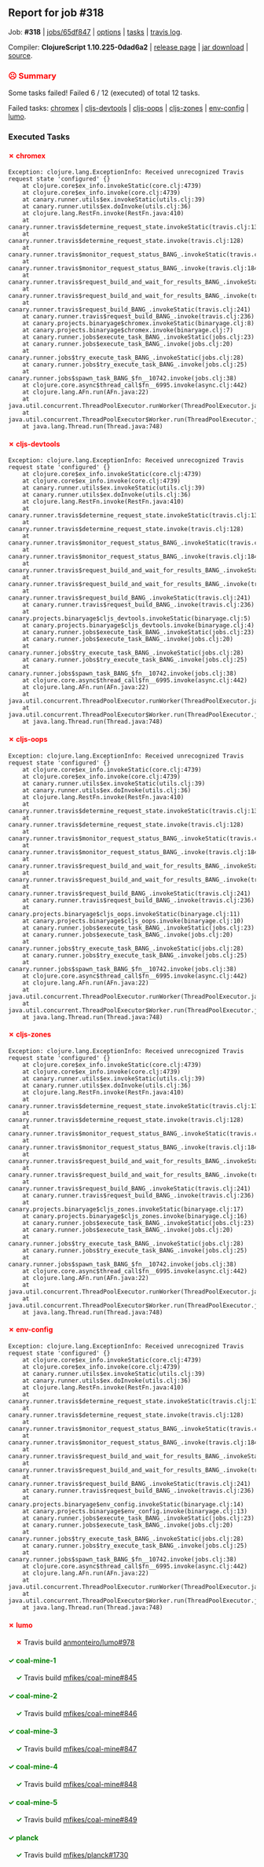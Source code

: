 ## Report for job #318

Job: **#318** | [jobs/65df847](https://github.com/cljs-oss/canary/commit/65df84787c201289b4217fd15692718311f2e19c) | [options](options.edn) | [tasks](tasks.edn) | [travis log](https://travis-ci.org/cljs-oss/canary/builds/357261287).

Compiler: **ClojureScript 1.10.225-0dad6a2** | [release page](https://github.com/cljs-oss/canary/releases/tag/r1.10.225-0dad6a2) | [jar download](https://github.com/cljs-oss/canary/releases/download/r1.10.225-0dad6a2/clojurescript-1.10.225-0dad6a2.jar) | [source](https://github.com/clojure/clojurescript/commit/0dad6a2d74155ab0c930d4d1df86e2901ea6f394).

### <b style='color:red'>☹ Summary</b>

Some tasks failed! Failed 6 / 12 (executed) of total 12 tasks.

Failed tasks: [chromex](#-chromex) | [cljs-devtools](#-cljs-devtools) | [cljs-oops](#-cljs-oops) | [cljs-zones](#-cljs-zones) | [env-config](#-env-config) | [lumo](#-lumo).

### Executed Tasks

#### <b style='color:red'>&#x2717; chromex</b>
```
Exception: clojure.lang.ExceptionInfo: Received unrecognized Travis request state 'configured' {}
	at clojure.core$ex_info.invokeStatic(core.clj:4739)
	at clojure.core$ex_info.invoke(core.clj:4739)
	at canary.runner.utils$ex.invokeStatic(utils.clj:39)
	at canary.runner.utils$ex.doInvoke(utils.clj:36)
	at clojure.lang.RestFn.invoke(RestFn.java:410)
	at canary.runner.travis$determine_request_state.invokeStatic(travis.clj:137)
	at canary.runner.travis$determine_request_state.invoke(travis.clj:128)
	at canary.runner.travis$monitor_request_status_BANG_.invokeStatic(travis.clj:193)
	at canary.runner.travis$monitor_request_status_BANG_.invoke(travis.clj:184)
	at canary.runner.travis$request_build_and_wait_for_results_BANG_.invokeStatic(travis.clj:226)
	at canary.runner.travis$request_build_and_wait_for_results_BANG_.invoke(travis.clj:223)
	at canary.runner.travis$request_build_BANG_.invokeStatic(travis.clj:241)
	at canary.runner.travis$request_build_BANG_.invoke(travis.clj:236)
	at canary.projects.binaryage$chromex.invokeStatic(binaryage.clj:8)
	at canary.projects.binaryage$chromex.invoke(binaryage.clj:7)
	at canary.runner.jobs$execute_task_BANG_.invokeStatic(jobs.clj:23)
	at canary.runner.jobs$execute_task_BANG_.invoke(jobs.clj:20)
	at canary.runner.jobs$try_execute_task_BANG_.invokeStatic(jobs.clj:28)
	at canary.runner.jobs$try_execute_task_BANG_.invoke(jobs.clj:25)
	at canary.runner.jobs$spawn_task_BANG_$fn__10742.invoke(jobs.clj:38)
	at clojure.core.async$thread_call$fn__6995.invoke(async.clj:442)
	at clojure.lang.AFn.run(AFn.java:22)
	at java.util.concurrent.ThreadPoolExecutor.runWorker(ThreadPoolExecutor.java:1149)
	at java.util.concurrent.ThreadPoolExecutor$Worker.run(ThreadPoolExecutor.java:624)
	at java.lang.Thread.run(Thread.java:748)

```

#### <b style='color:red'>&#x2717; cljs-devtools</b>
```
Exception: clojure.lang.ExceptionInfo: Received unrecognized Travis request state 'configured' {}
	at clojure.core$ex_info.invokeStatic(core.clj:4739)
	at clojure.core$ex_info.invoke(core.clj:4739)
	at canary.runner.utils$ex.invokeStatic(utils.clj:39)
	at canary.runner.utils$ex.doInvoke(utils.clj:36)
	at clojure.lang.RestFn.invoke(RestFn.java:410)
	at canary.runner.travis$determine_request_state.invokeStatic(travis.clj:137)
	at canary.runner.travis$determine_request_state.invoke(travis.clj:128)
	at canary.runner.travis$monitor_request_status_BANG_.invokeStatic(travis.clj:193)
	at canary.runner.travis$monitor_request_status_BANG_.invoke(travis.clj:184)
	at canary.runner.travis$request_build_and_wait_for_results_BANG_.invokeStatic(travis.clj:226)
	at canary.runner.travis$request_build_and_wait_for_results_BANG_.invoke(travis.clj:223)
	at canary.runner.travis$request_build_BANG_.invokeStatic(travis.clj:241)
	at canary.runner.travis$request_build_BANG_.invoke(travis.clj:236)
	at canary.projects.binaryage$cljs_devtools.invokeStatic(binaryage.clj:5)
	at canary.projects.binaryage$cljs_devtools.invoke(binaryage.clj:4)
	at canary.runner.jobs$execute_task_BANG_.invokeStatic(jobs.clj:23)
	at canary.runner.jobs$execute_task_BANG_.invoke(jobs.clj:20)
	at canary.runner.jobs$try_execute_task_BANG_.invokeStatic(jobs.clj:28)
	at canary.runner.jobs$try_execute_task_BANG_.invoke(jobs.clj:25)
	at canary.runner.jobs$spawn_task_BANG_$fn__10742.invoke(jobs.clj:38)
	at clojure.core.async$thread_call$fn__6995.invoke(async.clj:442)
	at clojure.lang.AFn.run(AFn.java:22)
	at java.util.concurrent.ThreadPoolExecutor.runWorker(ThreadPoolExecutor.java:1149)
	at java.util.concurrent.ThreadPoolExecutor$Worker.run(ThreadPoolExecutor.java:624)
	at java.lang.Thread.run(Thread.java:748)

```

#### <b style='color:red'>&#x2717; cljs-oops</b>
```
Exception: clojure.lang.ExceptionInfo: Received unrecognized Travis request state 'configured' {}
	at clojure.core$ex_info.invokeStatic(core.clj:4739)
	at clojure.core$ex_info.invoke(core.clj:4739)
	at canary.runner.utils$ex.invokeStatic(utils.clj:39)
	at canary.runner.utils$ex.doInvoke(utils.clj:36)
	at clojure.lang.RestFn.invoke(RestFn.java:410)
	at canary.runner.travis$determine_request_state.invokeStatic(travis.clj:137)
	at canary.runner.travis$determine_request_state.invoke(travis.clj:128)
	at canary.runner.travis$monitor_request_status_BANG_.invokeStatic(travis.clj:193)
	at canary.runner.travis$monitor_request_status_BANG_.invoke(travis.clj:184)
	at canary.runner.travis$request_build_and_wait_for_results_BANG_.invokeStatic(travis.clj:226)
	at canary.runner.travis$request_build_and_wait_for_results_BANG_.invoke(travis.clj:223)
	at canary.runner.travis$request_build_BANG_.invokeStatic(travis.clj:241)
	at canary.runner.travis$request_build_BANG_.invoke(travis.clj:236)
	at canary.projects.binaryage$cljs_oops.invokeStatic(binaryage.clj:11)
	at canary.projects.binaryage$cljs_oops.invoke(binaryage.clj:10)
	at canary.runner.jobs$execute_task_BANG_.invokeStatic(jobs.clj:23)
	at canary.runner.jobs$execute_task_BANG_.invoke(jobs.clj:20)
	at canary.runner.jobs$try_execute_task_BANG_.invokeStatic(jobs.clj:28)
	at canary.runner.jobs$try_execute_task_BANG_.invoke(jobs.clj:25)
	at canary.runner.jobs$spawn_task_BANG_$fn__10742.invoke(jobs.clj:38)
	at clojure.core.async$thread_call$fn__6995.invoke(async.clj:442)
	at clojure.lang.AFn.run(AFn.java:22)
	at java.util.concurrent.ThreadPoolExecutor.runWorker(ThreadPoolExecutor.java:1149)
	at java.util.concurrent.ThreadPoolExecutor$Worker.run(ThreadPoolExecutor.java:624)
	at java.lang.Thread.run(Thread.java:748)

```

#### <b style='color:red'>&#x2717; cljs-zones</b>
```
Exception: clojure.lang.ExceptionInfo: Received unrecognized Travis request state 'configured' {}
	at clojure.core$ex_info.invokeStatic(core.clj:4739)
	at clojure.core$ex_info.invoke(core.clj:4739)
	at canary.runner.utils$ex.invokeStatic(utils.clj:39)
	at canary.runner.utils$ex.doInvoke(utils.clj:36)
	at clojure.lang.RestFn.invoke(RestFn.java:410)
	at canary.runner.travis$determine_request_state.invokeStatic(travis.clj:137)
	at canary.runner.travis$determine_request_state.invoke(travis.clj:128)
	at canary.runner.travis$monitor_request_status_BANG_.invokeStatic(travis.clj:193)
	at canary.runner.travis$monitor_request_status_BANG_.invoke(travis.clj:184)
	at canary.runner.travis$request_build_and_wait_for_results_BANG_.invokeStatic(travis.clj:226)
	at canary.runner.travis$request_build_and_wait_for_results_BANG_.invoke(travis.clj:223)
	at canary.runner.travis$request_build_BANG_.invokeStatic(travis.clj:241)
	at canary.runner.travis$request_build_BANG_.invoke(travis.clj:236)
	at canary.projects.binaryage$cljs_zones.invokeStatic(binaryage.clj:17)
	at canary.projects.binaryage$cljs_zones.invoke(binaryage.clj:16)
	at canary.runner.jobs$execute_task_BANG_.invokeStatic(jobs.clj:23)
	at canary.runner.jobs$execute_task_BANG_.invoke(jobs.clj:20)
	at canary.runner.jobs$try_execute_task_BANG_.invokeStatic(jobs.clj:28)
	at canary.runner.jobs$try_execute_task_BANG_.invoke(jobs.clj:25)
	at canary.runner.jobs$spawn_task_BANG_$fn__10742.invoke(jobs.clj:38)
	at clojure.core.async$thread_call$fn__6995.invoke(async.clj:442)
	at clojure.lang.AFn.run(AFn.java:22)
	at java.util.concurrent.ThreadPoolExecutor.runWorker(ThreadPoolExecutor.java:1149)
	at java.util.concurrent.ThreadPoolExecutor$Worker.run(ThreadPoolExecutor.java:624)
	at java.lang.Thread.run(Thread.java:748)

```

#### <b style='color:red'>&#x2717; env-config</b>
```
Exception: clojure.lang.ExceptionInfo: Received unrecognized Travis request state 'configured' {}
	at clojure.core$ex_info.invokeStatic(core.clj:4739)
	at clojure.core$ex_info.invoke(core.clj:4739)
	at canary.runner.utils$ex.invokeStatic(utils.clj:39)
	at canary.runner.utils$ex.doInvoke(utils.clj:36)
	at clojure.lang.RestFn.invoke(RestFn.java:410)
	at canary.runner.travis$determine_request_state.invokeStatic(travis.clj:137)
	at canary.runner.travis$determine_request_state.invoke(travis.clj:128)
	at canary.runner.travis$monitor_request_status_BANG_.invokeStatic(travis.clj:193)
	at canary.runner.travis$monitor_request_status_BANG_.invoke(travis.clj:184)
	at canary.runner.travis$request_build_and_wait_for_results_BANG_.invokeStatic(travis.clj:226)
	at canary.runner.travis$request_build_and_wait_for_results_BANG_.invoke(travis.clj:223)
	at canary.runner.travis$request_build_BANG_.invokeStatic(travis.clj:241)
	at canary.runner.travis$request_build_BANG_.invoke(travis.clj:236)
	at canary.projects.binaryage$env_config.invokeStatic(binaryage.clj:14)
	at canary.projects.binaryage$env_config.invoke(binaryage.clj:13)
	at canary.runner.jobs$execute_task_BANG_.invokeStatic(jobs.clj:23)
	at canary.runner.jobs$execute_task_BANG_.invoke(jobs.clj:20)
	at canary.runner.jobs$try_execute_task_BANG_.invokeStatic(jobs.clj:28)
	at canary.runner.jobs$try_execute_task_BANG_.invoke(jobs.clj:25)
	at canary.runner.jobs$spawn_task_BANG_$fn__10742.invoke(jobs.clj:38)
	at clojure.core.async$thread_call$fn__6995.invoke(async.clj:442)
	at clojure.lang.AFn.run(AFn.java:22)
	at java.util.concurrent.ThreadPoolExecutor.runWorker(ThreadPoolExecutor.java:1149)
	at java.util.concurrent.ThreadPoolExecutor$Worker.run(ThreadPoolExecutor.java:624)
	at java.lang.Thread.run(Thread.java:748)

```

#### <b style='color:red'>&#x2717; lumo</b>
&nbsp;&nbsp;&nbsp;&nbsp;<b style='color:red'>&#x2717;</b> Travis build [anmonteiro/lumo#978](https://travis-ci.org/anmonteiro/lumo/builds/357262792)<br>

#### <b style='color:green'>&#x2713; coal-mine-1</b>
&nbsp;&nbsp;&nbsp;&nbsp;<b style='color:green'>&#x2713;</b> Travis build [mfikes/coal-mine#845](https://travis-ci.org/mfikes/coal-mine/builds/357262771)<br>

#### <b style='color:green'>&#x2713; coal-mine-2</b>
&nbsp;&nbsp;&nbsp;&nbsp;<b style='color:green'>&#x2713;</b> Travis build [mfikes/coal-mine#846](https://travis-ci.org/mfikes/coal-mine/builds/357262778)<br>

#### <b style='color:green'>&#x2713; coal-mine-3</b>
&nbsp;&nbsp;&nbsp;&nbsp;<b style='color:green'>&#x2713;</b> Travis build [mfikes/coal-mine#847](https://travis-ci.org/mfikes/coal-mine/builds/357262780)<br>

#### <b style='color:green'>&#x2713; coal-mine-4</b>
&nbsp;&nbsp;&nbsp;&nbsp;<b style='color:green'>&#x2713;</b> Travis build [mfikes/coal-mine#848](https://travis-ci.org/mfikes/coal-mine/builds/357262782)<br>

#### <b style='color:green'>&#x2713; coal-mine-5</b>
&nbsp;&nbsp;&nbsp;&nbsp;<b style='color:green'>&#x2713;</b> Travis build [mfikes/coal-mine#849](https://travis-ci.org/mfikes/coal-mine/builds/357262786)<br>

#### <b style='color:green'>&#x2713; planck</b>
&nbsp;&nbsp;&nbsp;&nbsp;<b style='color:green'>&#x2713;</b> Travis build [mfikes/planck#1730](https://travis-ci.org/mfikes/planck/builds/357262808)<br>